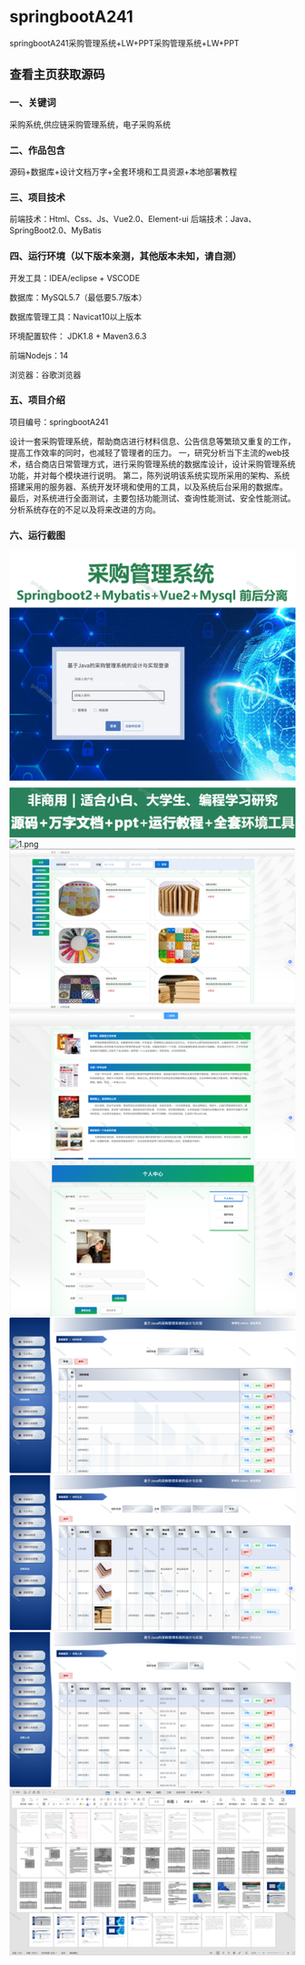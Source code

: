 # springbootA241
springbootA241采购管理系统+LW+PPT采购管理系统+LW+PPT
 
## 查看主页获取源码

### 一、关键词
采购系统,供应链采购管理系统，电子采购系统

### 二、作品包含
源码+数据库+设计文档万字+全套环境和工具资源+本地部署教程

### 三、项目技术
前端技术：Html、Css、Js、Vue2.0、Element-ui 
后端技术：Java、SpringBoot2.0、MyBatis

### 四、运行环境（以下版本亲测，其他版本未知，请自测）
开发工具：IDEA/eclipse  + VSCODE

数据库：MySQL5.7（最低要5.7版本）

数据库管理工具：Navicat10以上版本

环境配置软件： JDK1.8 + Maven3.6.3

前端Nodejs：14

浏览器：谷歌浏览器

### 五、项目介绍
项目编号：springbootA241

设计一套采购管理系统，帮助商店进行材料信息、公告信息等繁琐又重复的工作，提高工作效率的同时，也减轻了管理者的压力。
一，研究分析当下主流的web技术，结合商店日常管理方式，进行采购管理系统的数据库设计，设计采购管理系统功能，并对每个模块进行说明。
第二，陈列说明该系统实现所采用的架构、系统搭建采用的服务器、系统开发环境和使用的工具，以及系统后台采用的数据库。
最后，对系统进行全面测试，主要包括功能测试、查询性能测试、安全性能测试。
分析系统存在的不足以及将来改进的方向。

### 六、运行截图
![cover.png](./cover.png)
![1.png](./1.png)
![2.png](./2.png)
![3.png](./3.png)
![4.png](./4.png)
![5.png](./5.png)
![6.png](./6.png)
![7.png](./7.png)
![8.png](./8.png)
